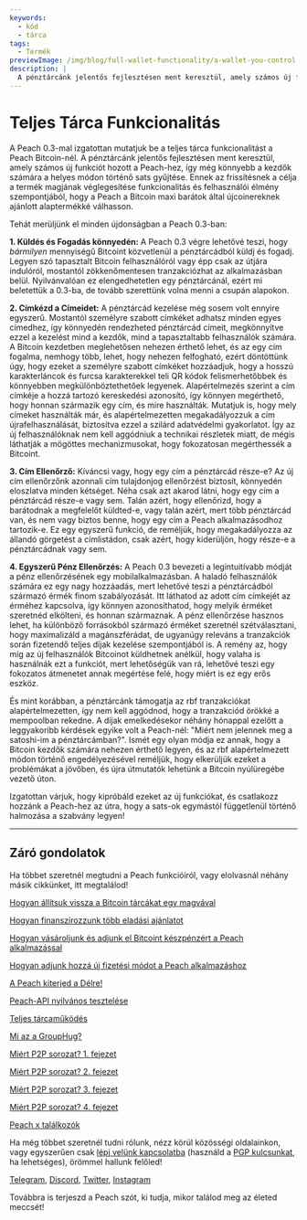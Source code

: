 ```yaml
---
keywords:
  - kód
  - tárca
tags:
  - Termék
previewImage: /img/blog/full-wallet-functionality/a-wallet-you-control.png
description: |
  A pénztárcánk jelentős fejlesztésen ment keresztül, amely számos új funkciót hozott a Peach-hez, így még könnyebb a kezdők számára a helyes módon történő sats gyűjtése.
---
```


# Teljes Tárca Funkcionalitás

A Peach 0.3-mal izgatottan mutatjuk be a teljes tárca funkcionalitást a Peach Bitcoin-nél.
A pénztárcánk jelentős fejlesztésen ment keresztül, amely számos új funkciót hozott a Peach-hez, így még könnyebb a kezdők számára a helyes módon történő sats gyűjtése.
Ennek az frissítésnek a célja a termék magjának véglegesítése funkcionalitás és felhasználói élmény szempontjából, hogy a Peach a Bitcoin maxi barátok által újcoinereknek ajánlott alaptermékké válhasson.

Tehát merüljünk el minden újdonságban a Peach 0.3-ban:

**1. Küldés és Fogadás könnyedén:** A Peach 0.3 végre lehetővé teszi, hogy _bármilyen_ mennyiségű Bitcoint közvetlenül a pénztárcádból küldj és fogadj. Legyen szó tapasztalt Bitcoin felhasználóról vagy épp csak az útjára indulóról, mostantól zökkenőmentesen tranzakciózhat az alkalmazásban belül. Nyilvánvalóan ez elengedhetetlen egy pénztárcánál, ezért mi beletettük a 0.3-ba, de tovább szerettünk volna menni a csupán alapokon.

**2. Címkézd a Címeidet:** A pénztárcád kezelése még sosem volt ennyire egyszerű. Mostantól személyre szabott címkéket adhatsz minden egyes címedhez, így könnyedén rendezheted pénztárcád címeit, megkönnyítve ezzel a kezelést mind a kezdők, mind a tapasztaltabb felhasználók számára.
A Bitcoin kezdetben meglehetősen nehezen érthető lehet, és az egy cím fogalma, nemhogy több, lehet, hogy nehezen felfogható, ezért döntöttünk úgy, hogy ezeket a személyre szabott címkéket hozzáadjuk, hogy a hosszú karakterláncok és furcsa karakterekkel teli QR kódok felismerhetőbbek és könnyebben megkülönböztethetőek legyenek. Alapértelmezés szerint a cím címkéje a hozzá tartozó kereskedési azonosító, így könnyen megérthető, hogy honnan származik egy cím, és mire használták. Mutatjuk is, hogy mely címeket használták már, és alapértelmezetten megakadályozzuk a cím újrafelhasználását, biztosítva ezzel a szilárd adatvédelmi gyakorlatot. Így az új felhasználóknak nem kell aggódniuk a technikai részletek miatt, de mégis láthatják a mögöttes mechanizmusokat, hogy fokozatosan megérthessék a Bitcoint.

**3. Cím Ellenőrző:** Kíváncsi vagy, hogy egy cím a pénztárcád része-e? Az új cím ellenőrzőnk azonnali cím tulajdonjog ellenőrzést biztosít, könnyedén eloszlatva minden kétséget.
Néha csak azt akarod látni, hogy egy cím a pénztárcád része-e vagy sem. Talán azért, hogy ellenőrizd, hogy a barátodnak a megfelelőt küldted-e, vagy talán azért, mert több pénztárcád van, és nem vagy biztos benne, hogy egy cím a Peach alkalmazásodhoz tartozik-e. Ez egy egyszerű funkció, de reméljük, hogy megakadályozza az állandó görgetést a címlistádon, csak azért, hogy kiderüljön, hogy része-e a pénztárcádnak vagy sem.

**4. Egyszerű Pénz Ellenőrzés:** A Peach 0.3 bevezeti a legintuitívabb módját a pénz ellenőrzésének egy mobilalkalmazásban. A haladó felhasználók számára ez egy nagy hozzáadás, mert lehetővé teszi a pénztárcádból származó érmék finom szabályozását. Itt láthatod az adott cím címkejét az érméhez kapcsolva, így könnyen azonosíthatod, hogy melyik érméket szeretnéd elkölteni, és honnan származnak.
A pénz ellenőrzése hasznos lehet, ha különböző forrásokból származó érméket szeretnél szétválasztani, hogy maximalizáld a magánszférádat, de ugyanúgy releváns a tranzakciók során fizetendő teljes díjak kezelése szempontjából is. A remény az, hogy míg az új felhasználók Bitcoinot küldhetnek anélkül, hogy valaha is használnák ezt a funkciót, mert lehetőségük van rá, lehetővé teszi egy fokozatos átmenetet annak megértése felé, hogy miért is ez egy erős eszköz.

És mint korábban, a pénztárcánk támogatja az rbf tranzakciókat alapértelmezetten, így nem kell aggódnod, hogy a tranzakciód örökké a mempoolban rekedne. A díjak emelkedésekor néhány hónappal ezelőtt a leggyakoribb kérdések egyike volt a Peach-nél: "Miért nem jelennek meg a satoshi-im a pénztárcámban?". Ismét egy olyan módja ez annak, hogy a Bitcoin kezdők számára nehezen érthető legyen, és az rbf alapértelmezett módon történő engedélyezésével reméljük, hogy elkerüljük ezeket a problémákat a jövőben, és újra útmutatók lehetünk a Bitcoin nyúlüregébe vezető úton.

Izgatottan várjuk, hogy kipróbáld ezeket az új funkciókat, és csatlakozz hozzánk a Peach-hez az útra, hogy a sats-ok egymástól függetlenül történő halmozása a szabvány legyen!

---

## Záró gondolatok

Ha többet szeretnél megtudni a Peach funkcióiról, vagy elolvasnál néhány másik cikkünket, itt megtalálod!

[Hogyan állítsuk vissza a Bitcoin tárcákat egy magvával](https://peachbitcoin.com/hu/blog/how-to-restore-peach-wallet/)

[Hogyan finanszírozzunk több eladási ajánlatot](https://peachbitcoin.com/hu/blog/funding-multiple-sell-offers/)

[Hogyan vásároljunk és adjunk el Bitcoint készpénzért a Peach alkalmazással](https://peachbitcoin.com/hu/blog/how-to-buy-and-sell-bitcoin-with-cash-using-peach/)

[Hogyan adjunk hozzá új fizetési módot a Peach alkalmazáshoz](https://peachbitcoin.com/hu/blog/how-to-add-a-payment-method/)

[A Peach kiterjed a Délre!](https://peachbitcoin.com/hu/blog/peach-expands-to-the-global-south/)

[Peach-API nyilvános tesztelése](https://peachbitcoin.com/hu/blog/making-our-peach-api-public/)

[Teljes tárcaműködés](https://peachbitcoin.com/hu/blog/full-wallet-functionality/)

[Mi az a GroupHug?](https://peachbitcoin.com/hu/blog/group-hug/)

[Miért P2P sorozat? 1. fejezet](https://peachbitcoin.com/hu/blog/why-p2p-chapter-1/)

[Miért P2P sorozat? 2. fejezet](https://peachbitcoin.com/hu/blog/why-p2p-chapter-2/)

[Miért P2P sorozat? 3. fejezet](https://peachbitcoin.com/hu/blog/why-p2p-chapter-3-circular-economies/)

[Miért P2P sorozat? 4. fejezet](https://peachbitcoin.com/hu/blog/why-p2p-chapter-4-chains-of-trust/)

[Peach x találkozók](https://peachbitcoin.com/hu/blog/peach-for-meetups/)

Ha még többet szeretnél tudni rólunk, nézz körül közösségi oldalainkon, vagy egyszerűen csak [lépj velünk kapcsolatba](mailto:hello@peachbitcoin.com) (használd a [PGP kulcsunkat](https://keys.openpgp.org/vks/v1/by-fingerprint/48339A19645E2E53488E0E5479E1B270FACD1BD2), ha lehetséges), örömmel hallunk felőled!

[Telegram](https://t.me/+GkOW1J-ixBBkZWRk), [Discord](https://discord.gg/ypeHz3SW54), [Twitter](https://twitter.com/peachbitcoin), [Instagram](https://instagram.com/peachbitcoin)

Továbbra is terjeszd a Peach szót, ki tudja, mikor találod meg az életed meccsét!

